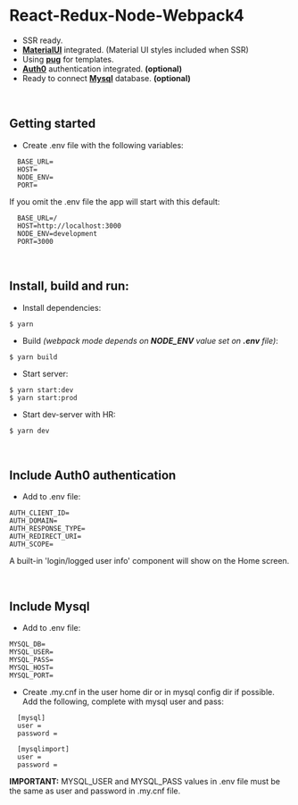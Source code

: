 # React-Redux-Node-Webpack4

- SSR ready.
- **[MaterialUI](https://material-ui.com/getting-started/usage/)** integrated. (Material UI styles included when SSR)
- Using **[pug](https://pugjs.org/api/getting-started.html)** for templates.
- **[Auth0](https://auth0.com/docs)** authentication integrated. **(optional)**
- Ready to connect **[Mysql](https://dev.mysql.com/doc/refman/8.0/en/)** database. **(optional)**
  
&nbsp;
## Getting started

- Create .env file with the following variables:

```
  BASE_URL=
  HOST=
  NODE_ENV=
  PORT=
```

If you omit the .env file the app will start with this default:


```
  BASE_URL=/
  HOST=http://localhost:3000
  NODE_ENV=development
  PORT=3000
```
  
&nbsp;
## Install, build and run:

- Install dependencies:

```
$ yarn
```

- Build *(webpack mode depends on **NODE_ENV** value set on **.env** file)*:

```
$ yarn build
```

- Start server:

```
$ yarn start:dev
$ yarn start:prod
```

- Start dev-server with HR:

```
$ yarn dev
```
  
&nbsp;
## Include Auth0 authentication

- Add to .env file:

```
AUTH_CLIENT_ID=
AUTH_DOMAIN=
AUTH_RESPONSE_TYPE=
AUTH_REDIRECT_URI=
AUTH_SCOPE=
```
  
A built-in 'login/logged user info' component will show on the Home screen.

&nbsp;
## Include Mysql

- Add to .env file:

```
MYSQL_DB=
MYSQL_USER=
MYSQL_PASS=
MYSQL_HOST=
MYSQL_PORT=
```

- Create .my.cnf in the user home dir or in mysql config dir if possible. Add the following, complete with mysql user and pass:

```
  [mysql]
  user =
  password =

  [mysqlimport]
  user =
  password =
```

**IMPORTANT:** MYSQL_USER and MYSQL_PASS values in .env file must be the same as user and password in .my.cnf file.

